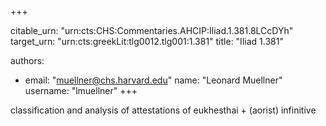 +++


citable_urn: "urn:cts:CHS:Commentaries.AHCIP:Iliad.1.381.8LCcDYh"
target_urn: "urn:cts:greekLit:tlg0012.tlg001:1.381"
title: "Iliad 1.381"

authors:
- email: "muellner@chs.harvard.edu"
  name: "Leonard Muellner"
  username: "lmuellner"
+++

<p>classification and analysis of attestations of eukhesthai + (aorist) infinitive</p>